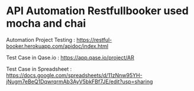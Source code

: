 # API Automation Restfullbooker used mocha and chai

Automation Project Testing : https://restful-booker.herokuapp.com/apidoc/index.html

Test Case in Qase.io       : https://app.qase.io/project/AR

Test Case in Spreadsheet   : https://docs.google.com/spreadsheets/d/11zNnw95YH-jNugm7eBeQ1DqwrqrmAb3AyV5bkFBf7JE/edit?usp=sharing
